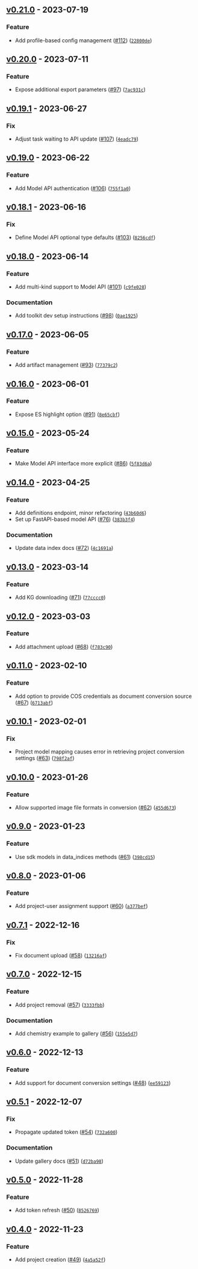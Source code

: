 ## [v0.21.0](https://github.com/DS4SD/deepsearch-toolkit/releases/tag/v0.21.0) - 2023-07-19

### Feature
* Add profile-based config management ([#112](https://github.com/DS4SD/deepsearch-toolkit/issues/112)) ([`22800de`](https://github.com/DS4SD/deepsearch-toolkit/commit/22800dec4b1d44947709cff6514dba0dfae4b6a6))

## [v0.20.0](https://github.com/DS4SD/deepsearch-toolkit/releases/tag/v0.20.0) - 2023-07-11

### Feature
* Expose additional export parameters ([#97](https://github.com/DS4SD/deepsearch-toolkit/issues/97)) ([`7ac931c`](https://github.com/DS4SD/deepsearch-toolkit/commit/7ac931c4347a72d0bc7b66e2bdb882c5bd3d6fec))

## [v0.19.1](https://github.com/DS4SD/deepsearch-toolkit/releases/tag/v0.19.1) - 2023-06-27

### Fix
* Adjust task waiting to API update ([#107](https://github.com/DS4SD/deepsearch-toolkit/issues/107)) ([`4eadc79`](https://github.com/DS4SD/deepsearch-toolkit/commit/4eadc79e876aaf8baa5e67c2813cb3d470731a00))

## [v0.19.0](https://github.com/DS4SD/deepsearch-toolkit/releases/tag/v0.19.0) - 2023-06-22

### Feature
* Add Model API authentication ([#106](https://github.com/DS4SD/deepsearch-toolkit/issues/106)) ([`755f1a0`](https://github.com/DS4SD/deepsearch-toolkit/commit/755f1a0e8f3a4ece4d25529f71fa13474724b86a))

## [v0.18.1](https://github.com/DS4SD/deepsearch-toolkit/releases/tag/v0.18.1) - 2023-06-16

### Fix
* Define Model API optional type defaults ([#103](https://github.com/DS4SD/deepsearch-toolkit/issues/103)) ([`8256cdf`](https://github.com/DS4SD/deepsearch-toolkit/commit/8256cdfc2343c5496f7764c31c0a407bb5f63b44))

## [v0.18.0](https://github.com/DS4SD/deepsearch-toolkit/releases/tag/v0.18.0) - 2023-06-14

### Feature
* Add multi-kind support to Model API ([#101](https://github.com/DS4SD/deepsearch-toolkit/issues/101)) ([`c9fe028`](https://github.com/DS4SD/deepsearch-toolkit/commit/c9fe028d97f1c8198f51cf144c0e701f12a8fc3a))

### Documentation
* Add toolkit dev setup instructions ([#98](https://github.com/DS4SD/deepsearch-toolkit/issues/98)) ([`0ae1925`](https://github.com/DS4SD/deepsearch-toolkit/commit/0ae1925c8db1417d0f61b8552fb0b5b8b5f94e88))

## [v0.17.0](https://github.com/DS4SD/deepsearch-toolkit/releases/tag/v0.17.0) - 2023-06-05

### Feature
* Add artifact management ([#93](https://github.com/DS4SD/deepsearch-toolkit/issues/93)) ([`77379c2`](https://github.com/DS4SD/deepsearch-toolkit/commit/77379c2361603abb52d4fe5931b928964a60a6f0))

## [v0.16.0](https://github.com/DS4SD/deepsearch-toolkit/releases/tag/v0.16.0) - 2023-06-01

### Feature
* Expose ES highlight option ([#91](https://github.com/DS4SD/deepsearch-toolkit/issues/91)) ([`8e65cbf`](https://github.com/DS4SD/deepsearch-toolkit/commit/8e65cbf6438a781272a6fcce995657292c7e7c9e))

## [v0.15.0](https://github.com/DS4SD/deepsearch-toolkit/releases/tag/v0.15.0) - 2023-05-24

### Feature
* Make Model API interface more explicit ([#86](https://github.com/DS4SD/deepsearch-toolkit/issues/86)) ([`5f83d6a`](https://github.com/DS4SD/deepsearch-toolkit/commit/5f83d6ab92acb9be790b79557ee41db798dcaf6e))

## [v0.14.0](https://github.com/DS4SD/deepsearch-toolkit/releases/tag/v0.14.0) - 2023-04-25

### Feature
* Add definitions endpoint, minor refactoring ([`43b60d6`](https://github.com/DS4SD/deepsearch-toolkit/commit/43b60d65674e273ab53feea7a77705691594cc60))
* Set up FastAPI-based model API ([#76](https://github.com/DS4SD/deepsearch-toolkit/issues/76)) ([`383b3f4`](https://github.com/DS4SD/deepsearch-toolkit/commit/383b3f4bf2e84985ec7cc9ba918a868c40cb7c2e))

### Documentation
* Update data index docs ([#72](https://github.com/DS4SD/deepsearch-toolkit/issues/72)) ([`4c1691a`](https://github.com/DS4SD/deepsearch-toolkit/commit/4c1691a0421a5898fc23a8fe330a6411e41e555e))

## [v0.13.0](https://github.com/DS4SD/deepsearch-toolkit/releases/tag/v0.13.0) - 2023-03-14

### Feature
* Add KG downloading ([#71](https://github.com/DS4SD/deepsearch-toolkit/issues/71)) ([`77cccc0`](https://github.com/DS4SD/deepsearch-toolkit/commit/77cccc038a48a920fdc9df7eda7a8a934a0491d3))

## [v0.12.0](https://github.com/DS4SD/deepsearch-toolkit/releases/tag/v0.12.0) - 2023-03-03

### Feature
* Add attachment upload ([#68](https://github.com/DS4SD/deepsearch-toolkit/issues/68)) ([`f783c90`](https://github.com/DS4SD/deepsearch-toolkit/commit/f783c90e2e991d29e20c09da5f302c9e882ce69e))

## [v0.11.0](https://github.com/DS4SD/deepsearch-toolkit/releases/tag/v0.11.0) - 2023-02-10

### Feature
* Add option to provide COS credentials as document conversion source ([#67](https://github.com/DS4SD/deepsearch-toolkit/issues/67)) ([`6713abf`](https://github.com/DS4SD/deepsearch-toolkit/commit/6713abf7a3bd4616307e338943a23e483ef2c495))

## [v0.10.1](https://github.com/DS4SD/deepsearch-toolkit/releases/tag/v0.10.1) - 2023-02-01

### Fix
* Project model mapping causes error in retrieving project conversion settings ([#63](https://github.com/DS4SD/deepsearch-toolkit/issues/63)) ([`798f2af`](https://github.com/DS4SD/deepsearch-toolkit/commit/798f2afa0e66d93a275d57f040665f7c2b7a1a22))

## [v0.10.0](https://github.com/DS4SD/deepsearch-toolkit/releases/tag/v0.10.0) - 2023-01-26

### Feature
* Allow supported image file formats in conversion ([#62](https://github.com/DS4SD/deepsearch-toolkit/issues/62)) ([`455d673`](https://github.com/DS4SD/deepsearch-toolkit/commit/455d6738098f90acf9384fd79f45571624825cfa))

## [v0.9.0](https://github.com/DS4SD/deepsearch-toolkit/releases/tag/v0.9.0) - 2023-01-23

### Feature
* Use sdk models in data_indices methods ([#61](https://github.com/DS4SD/deepsearch-toolkit/issues/61)) ([`398cd15`](https://github.com/DS4SD/deepsearch-toolkit/commit/398cd154f4ce9f934810a1120c4bd51d3538a660))

## [v0.8.0](https://github.com/DS4SD/deepsearch-toolkit/releases/tag/v0.8.0) - 2023-01-06

### Feature
* Add project-user assignment support ([#60](https://github.com/DS4SD/deepsearch-toolkit/issues/60)) ([`a377bef`](https://github.com/DS4SD/deepsearch-toolkit/commit/a377bef0f7ebb6779e066bccb2491844569a8ced))

## [v0.7.1](https://github.com/DS4SD/deepsearch-toolkit/releases/tag/v0.7.1) - 2022-12-16

### Fix
* Fix document upload ([#58](https://github.com/DS4SD/deepsearch-toolkit/issues/58)) ([`13216af`](https://github.com/DS4SD/deepsearch-toolkit/commit/13216afe84472c048f8664d15884ecea00603b42))

## [v0.7.0](https://github.com/DS4SD/deepsearch-toolkit/releases/tag/v0.7.0) - 2022-12-15

### Feature
* Add project removal ([#57](https://github.com/DS4SD/deepsearch-toolkit/issues/57)) ([`3333fbb`](https://github.com/DS4SD/deepsearch-toolkit/commit/3333fbb537be35dee2c3407f2e00ce42abea66f0))

### Documentation
* Add chemistry example to gallery ([#56](https://github.com/DS4SD/deepsearch-toolkit/issues/56)) ([`155e5d7`](https://github.com/DS4SD/deepsearch-toolkit/commit/155e5d7211285691738d1dcde8b761c9babb5c5d))

## [v0.6.0](https://github.com/DS4SD/deepsearch-toolkit/releases/tag/v0.6.0) - 2022-12-13

### Feature
* Add support for document conversion settings ([#48](https://github.com/DS4SD/deepsearch-toolkit/issues/48)) ([`ee59123`](https://github.com/DS4SD/deepsearch-toolkit/commit/ee59123c0f3120507396d4b1cc664fbd34c2ac47))

## [v0.5.1](https://github.com/DS4SD/deepsearch-toolkit/releases/tag/v0.5.1) - 2022-12-07

### Fix
* Propagate updated token ([#54](https://github.com/DS4SD/deepsearch-toolkit/issues/54)) ([`732a600`](https://github.com/DS4SD/deepsearch-toolkit/commit/732a600567e05d29c4c6a72787b6c443ec01e856))

### Documentation
* Update gallery docs ([#51](https://github.com/DS4SD/deepsearch-toolkit/issues/51)) ([`d72ba98`](https://github.com/DS4SD/deepsearch-toolkit/commit/d72ba98cbd409dc07637c558493394339198596f))

## [v0.5.0](https://github.com/DS4SD/deepsearch-toolkit/releases/tag/v0.5.0) - 2022-11-28

### Feature
* Add token refresh ([#50](https://github.com/DS4SD/deepsearch-toolkit/issues/50)) ([`8526769`](https://github.com/DS4SD/deepsearch-toolkit/commit/8526769f40ec6b2c30ab9707d1f09ee2e41ee286))

## [v0.4.0](https://github.com/DS4SD/deepsearch-toolkit/releases/tag/v0.4.0) - 2022-11-23

### Feature
* Add project creation ([#49](https://github.com/DS4SD/deepsearch-toolkit/issues/49)) ([`4a5a52f`](https://github.com/DS4SD/deepsearch-toolkit/commit/4a5a52fdb73bda6eb204739946405ccdede58131))

